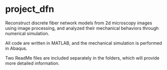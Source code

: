 # project_dfn
Reconstruct discrete fiber network models from 2d microscopy images using image processing, and analyzed their mechanical behaviors through numerical simulation. 

All code are written in MATLAB, and the mechanical simulation is performed in Abaqus. 

Two ReadMe files are included separately in the folders, which will provide more detailed information.
